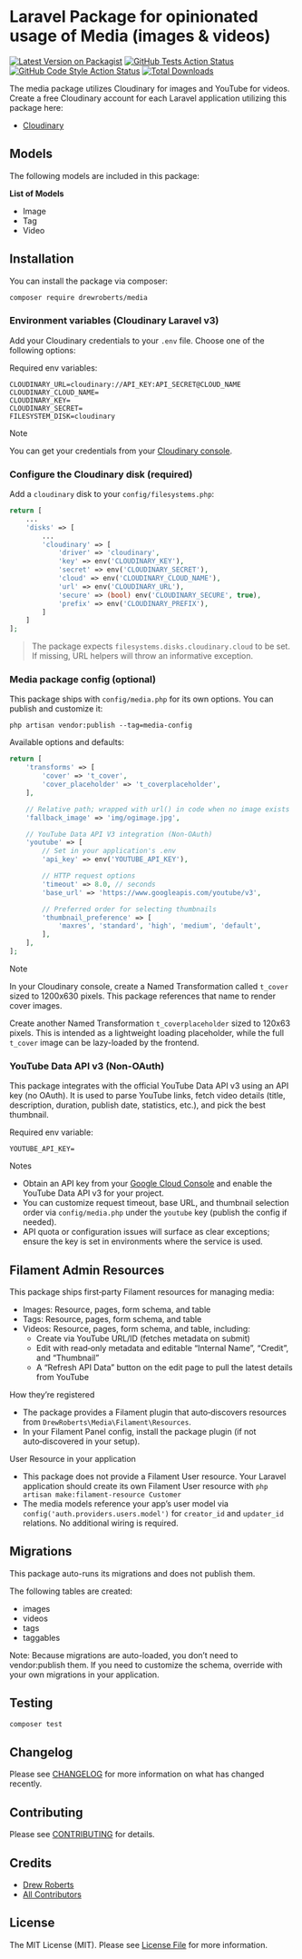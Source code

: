 # Laravel Package for opinionated usage of Media (images & videos)

[![Latest Version on Packagist](https://img.shields.io/packagist/v/drewroberts/media.svg?style=flat-square)](https://packagist.org/packages/drewroberts/media)
[![GitHub Tests Action Status](https://img.shields.io/github/actions/workflow/status/drewroberts/media/run-tests.yml?branch=main&label=tests&style=flat-square)](https://github.com/drewroberts/media/actions?query=workflow%3Arun-tests+branch%3Amain)
[![GitHub Code Style Action Status](https://img.shields.io/github/actions/workflow/status/drewroberts/media/fix-php-code-style-issues.yml?branch=main&label=code%20style&style=flat-square)](https://github.com/drewroberts/media/actions?query=workflow%3A"Fix+PHP+code+style+issues"+branch%3Amain)
[![Total Downloads](https://img.shields.io/packagist/dt/drewroberts/media.svg?style=flat-square)](https://packagist.org/packages/drewroberts/media)

The media package utilizes Cloudinary for images and YouTube for videos. Create a free Cloudinary account for each Laravel application utilizing this package here:

- [Cloudinary](https://cloudinary.com)

## Models

The following models are included in this package:

**List of Models**

- Image
- Tag
- Video

## Installation

You can install the package via composer:

```bash
composer require drewroberts/media
```

### Environment variables (Cloudinary Laravel v3)

Add your Cloudinary credentials to your `.env` file. Choose one of the following options:

Required env variables:

```
CLOUDINARY_URL=cloudinary://API_KEY:API_SECRET@CLOUD_NAME
CLOUDINARY_CLOUD_NAME=
CLOUDINARY_KEY=
CLOUDINARY_SECRET=
FILESYSTEM_DISK=cloudinary
```

> [!NOTE]  
> You can get your credentials from your [Cloudinary console](https://cloudinary.com/console).

### Configure the Cloudinary disk (required)

Add a `cloudinary` disk to your `config/filesystems.php`:

```php
return [
    ...
    'disks' => [
        ...
        'cloudinary' => [
            'driver' => 'cloudinary',
            'key' => env('CLOUDINARY_KEY'),
            'secret' => env('CLOUDINARY_SECRET'),
            'cloud' => env('CLOUDINARY_CLOUD_NAME'),
            'url' => env('CLOUDINARY_URL'),
            'secure' => (bool) env('CLOUDINARY_SECURE', true),
            'prefix' => env('CLOUDINARY_PREFIX'),
        ]
    ]
];
```

> The package expects `filesystems.disks.cloudinary.cloud` to be set. If missing, URL helpers will throw an informative exception.

### Media package config (optional)

This package ships with `config/media.php` for its own options. You can publish and customize it:

```
php artisan vendor:publish --tag=media-config
```

Available options and defaults:

```php
return [
    'transforms' => [
        'cover' => 't_cover',
        'cover_placeholder' => 't_coverplaceholder',
    ],

    // Relative path; wrapped with url() in code when no image exists
    'fallback_image' => 'img/ogimage.jpg',

    // YouTube Data API V3 integration (Non-OAuth)
    'youtube' => [
        // Set in your application's .env
        'api_key' => env('YOUTUBE_API_KEY'),

        // HTTP request options
        'timeout' => 8.0, // seconds
        'base_url' => 'https://www.googleapis.com/youtube/v3',

        // Preferred order for selecting thumbnails
        'thumbnail_preference' => [
            'maxres', 'standard', 'high', 'medium', 'default',
        ],
    ],
];
```

> [!NOTE]
> In your Cloudinary console, create a Named Transformation called `t_cover` sized to 1200x630 pixels. This package references that name to render cover images.
>
> Create another Named Transformation `t_coverplaceholder` sized to 120x63 pixels. This is intended as a lightweight loading placeholder, while the full `t_cover` image can be lazy-loaded by the frontend.

### YouTube Data API v3 (Non-OAuth)

This package integrates with the official YouTube Data API v3 using an API key (no OAuth). It is used to parse YouTube links, fetch video details (title, description, duration, publish date, statistics, etc.), and pick the best thumbnail.

Required env variable:

```
YOUTUBE_API_KEY=
```

Notes

- Obtain an API key from your [Google Cloud Console](https://console.developers.google.com/) and enable the YouTube Data API v3 for your project.
- You can customize request timeout, base URL, and thumbnail selection order via `config/media.php` under the `youtube` key (publish the config if needed).
- API quota or configuration issues will surface as clear exceptions; ensure the key is set in environments where the service is used.

## Filament Admin Resources

This package ships first‑party Filament resources for managing media:

- Images: Resource, pages, form schema, and table
- Tags: Resource, pages, form schema, and table
- Videos: Resource, pages, form schema, and table, including:
    - Create via YouTube URL/ID (fetches metadata on submit)
    - Edit with read‑only metadata and editable “Internal Name”, “Credit”, and “Thumbnail”
    - A “Refresh API Data” button on the edit page to pull the latest details from YouTube

How they’re registered

- The package provides a Filament plugin that auto‑discovers resources from `DrewRoberts\Media\Filament\Resources`.
- In your Filament Panel config, install the package plugin (if not auto‑discovered in your setup).

User Resource in your application

- This package does not provide a Filament User resource. Your Laravel application should create its own Filament User resource with `php artisan make:filament-resource Customer`
- The media models reference your app’s user model via `config('auth.providers.users.model')` for `creator_id` and `updater_id` relations. No additional wiring is required.

## Migrations

This package auto-runs its migrations and does not publish them.

The following tables are created:

- images
- videos
- tags
- taggables

Note: Because migrations are auto-loaded, you don’t need to vendor:publish them. If you need to customize the schema, override with your own migrations in your application.

## Testing

```bash
composer test
```

## Changelog

Please see [CHANGELOG](CHANGELOG.md) for more information on what has changed recently.

## Contributing

Please see [CONTRIBUTING](CONTRIBUTING.md) for details.

## Credits

- [Drew Roberts](https://github.com/drewroberts)
- [All Contributors](../../contributors)

## License

The MIT License (MIT). Please see [License File](LICENSE) for more information.
